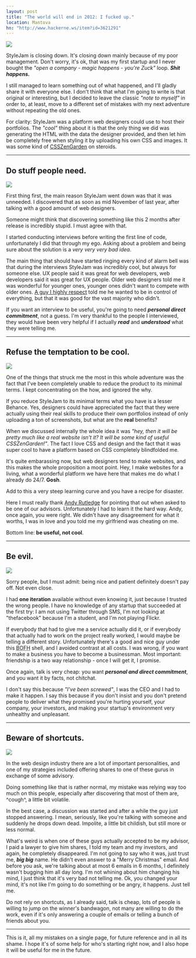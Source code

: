 ```yaml
---
layout: post
title: "The world will end in 2012: I fucked up."
location: Mantova
hn: "http://www.hackerne.ws/item?id=3621291"
---
```

<img src='/images/1/mayancalendarpiraro.jpg' class='head-img' />

StyleJam is closing down. It's closing down mainly because of my poor management. Don't worry, it's ok, that was my first startup and I never bought the _"open a company - magic happens - you're Zuck"_ loop. __*Shit happens.*__

I still managed to learn something out of what happened, and I'll gladly share it with everyone else. I don't think that what I'm going to write is that original or interesting, but I decided to leave the classic *"note to myself"* in order to, at least, move to a different set of mistakes with my next adventure without repeating the old ones.

For clarity: StyleJam was a platform web designers could use to host their portfolios. The *"cool"* thing about it is that the only thing we did was generating the HTML with the data the designer provided, and then let him be completely free when styling it by uploading his own CSS and images. It was some kind of [CSSZenGarden](http://csszengarden.com) on steroids.

<hr />

## Do stuff people need. ##

<img src='/images/1/brown_zune.jpg' />

First thing first, the main reason StyleJam went down was that it was unneeded. I discovered that as soon as mid November of last year, after talking with a good amount of web designers.

Someone might think that discovering something like this 2 months after release is incredibly stupid. I must agree with that.

I started conducting interviews before writing the first line of code, unfortunately I did that through my ego. Asking about a problem and being sure about the solution is a *very very very bad idea*.

The main thing that should have started ringing every kind of alarm bell was that during the interviews StyleJam was incredibly cool, but always for someone else. UX people said it was great for web developers, web developers said it was great for UX people. Older web designers told me it was wonderful for younger ones, younger ones didn't want to compete with older ones. [A guy I highly respect](http://passiomatic.com) told me he wanted to be in control of everything, but that it was good for the vast majority who didn't.

If you want an interview to be useful, you're going to need _**personal direct commitment**_, not a guess. I'm very thankful to the people I interviewed, they would have been very helpful if I actually _**read**_ and _**understood**_ what they were telling me.

<hr />

## Refuse the temptation to be cool. ##

<img src='/images/1/cool_kid.jpg' />

One of the things that struck me the most in this whole adventure was the fact that I've been completely unable to reduce the product to its minimal terms. I kept concentrating on the how, and ignored the why.

If you reduce StyleJam to its minimal terms what you have is a lesser Behance. Yes, designers could have appreciated the fact that they were actually using their real skills to produce their own portfolios instead of only uploading a ton of screenshots, but what are the **real** benefits?

When we discussed internally the whole idea it was _"hey, then it will be pretty much like a real website isn't it? It will be some kind of useful CSSZenGarden!"_. The fact I love CSS and design and the fact that it was super cool to have a platform based on CSS completely blindfolded me.

It's quite embarassing now, but web designers tend to make websites, and this makes the whole proposition a moot point. Hey, I make websites for a living, what a wonderful platform we have here that makes me do what I already do 24/7. __Gosh__.

Add to this a very steep learning curve and you have a recipe for disaster.

Here I must really thank [Andy Rutledge](http://andyrutledge.com/) for pointing that out when asked to be one of our advisors. Unfortunately I had to learn it the hard way. Andy, once again, you were right. We didn't have any disagreement for what it worths, I was in love and you told me my girlfriend was cheating on me.

Bottom line: **be useful, not cool**.

<hr />

## Be evil. ##

<img src='/images/1/dr-evil.jpg' />

Sorry people, but I must admit: being nice and patient definitely doesn't pay off. Not even close.

I had **one iteration** available without even knowing it, just because I trusted the wrong people. I have no knowledge of any startup that succeeded at the first try: I am not using Twitter through SMS, I'm not looking at "thefacebook" because I'm a student, and I'm not playing Flickr.

If everybody that had to give me a service actually did it, or if everybody that actually had to work on the project really worked, I would maybe be telling a different story. Unfortunately there's a good and nice guy under this <acronym title="Bastard Operator From Hell">BOFH</acronym> shell, and I avoided contrast at all costs. I was wrong, if you want to make a business you have to become a businessman. Most important: friendship is a two way relationship - once I will get it, I promise.

Once again, talk is very cheap: you want __*personal and direct commitment*__, and you want it by facts, not chitchat.

I don't say this because _"I've been screwed"_, I was the CEO and I had to make it happen. I say this because if you don't insist and you don't pretend people to deliver what they promised you're hurting yourself, your company, your investors, and making your startup's environment very unhealthy and unpleasant.

<hr />

## Beware of shortcuts. ##

<img src='/images/1/shortcuts.jpg' />

In the web design industry there are a lot of important personalities, and one of my strategies included offering shares to one of these gurus in exchange of some advisory.

Doing something like that is rather normal, my mistake was relying way too much on this people, especially after discovering that most of them are, &#94;cough&#94;, a little bit volatile.

In the best case, a discussion was started and after a while the guy just stopped answering. I mean, seriously, like you're talking with someone and suddenly he drops down dead. Impolite, a little bit childish, but still more or less normal.

What's weird is when one of these guys actually accepted to be my advisor, I paid a lawyer to give him shares, I told my team and my investors, and again, he completely disappeared. I'm not going to say who it was, just trust me, __*big big*__ name. He didn't even answer to a "Merry Christmas" email. And before you ask, we're talking about at most 6 emails in 6 months, I definitely wasn't bugging him all day long. I'm not whining about him changing his mind, I just think that it's very bad not telling me. Ok, you changed your mind, it's not like I'm going to do something or be angry, it happens. Just tell me.

Do not rely on shortcuts, as I already said, talk is cheap, lots of people is willing to jump on the winner's bandwagon, not many are willing to do the work, even if it's only answering a couple of emails or telling a bunch of friends about you.

<hr />

This is it, all my mistakes on a single page, for future reference and in all its shame. I hope it's of some help for who's starting right now, and I also hope it will be useful for me in the future.
